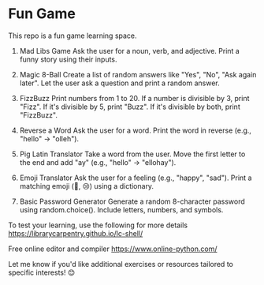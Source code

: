 # Fun Game
This repo is a fun game learning space.


1. Mad Libs Game
Ask the user for a noun, verb, and adjective.
Print a funny story using their inputs.

2. Magic 8-Ball
Create a list of random answers like "Yes", "No", "Ask again later".
Let the user ask a question and print a random answer.

3. FizzBuzz
Print numbers from 1 to 20.
If a number is divisible by 3, print "Fizz".
If it's divisible by 5, print "Buzz".
If it's divisible by both, print "FizzBuzz".

4. Reverse a Word
Ask the user for a word.
Print the word in reverse (e.g., "hello" → "olleh").

5. Pig Latin Translator
Take a word from the user.
Move the first letter to the end and add "ay" (e.g., "hello" → "ellohay").

6. Emoji Translator
Ask the user for a feeling (e.g., "happy", "sad").
Print a matching emoji (🙂, 😢) using a dictionary.

7. Basic Password Generator
Generate a random 8-character password using random.choice().
Include letters, numbers, and symbols.




 To test your learning, use the following for more details
 https://librarycarpentry.github.io/lc-shell/

 Free online editor and compiler
 https://www.online-python.com/



Let me know if you'd like additional exercises or resources tailored to specific interests! 😊